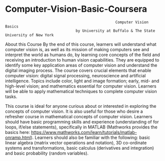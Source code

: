 # Computer-Vision-Basic-Coursera
                                                      Computer Vision Basics
                                    by University at Buffalo & The State University of New York

About this Course
By the end of this course, learners will understand what computer vision is, 
as well as its mission of making computers see and interpret the world as humans do, by learning core concepts of the field 
and receiving an introduction to human vision capabilities. They are equipped to identify some key application areas of 
computer vision and understand the digital imaging process. The course covers crucial elements that enable computer vision:
digital signal processing, neuroscience and artificial intelligence. Topics include color, light and image formation; early, 
mid- and high-level vision; and mathematics essential for computer vision. Learners will be able to apply mathematical 
techniques to complete computer vision tasks. 

This course is ideal for anyone curious about or interested in exploring the concepts of computer vision. 
It is also useful for those who desire a refresher course in mathematical concepts of computer vision. Learners should have 
basic programming skills and experience (understanding of for loops, if/else statements), specifically in MATLAB 
(Mathworks provides the basics here: https://www.mathworks.com/learn/tutorials/matlab-onramp.html). Learners should 
also be familiar with the following: basic linear algebra (matrix vector operations and notation), 3D co-ordinate systems 
and transformations, basic calculus (derivatives and integration) and basic probability (random variables).  
